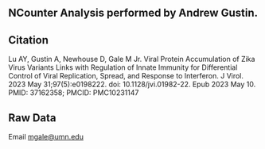 ## NCounter Analysis performed by Andrew Gustin. 
## Citation
Lu AY, Gustin A, Newhouse D, Gale M Jr. Viral Protein Accumulation of Zika Virus Variants Links with Regulation of Innate Immunity for Differential Control of Viral Replication, Spread, and Response to Interferon. J Virol. 2023 May 31;97(5):e0198222. doi: 10.1128/jvi.01982-22. Epub 2023 May 10. PMID: 37162358; PMCID: PMC10231147
## Raw Data
Email mgale@umn.edu
